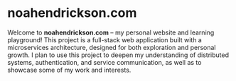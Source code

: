 # noahendrickson.com

Welcome to **noahendrickson.com** – my personal website and learning playground! This project is a full-stack web 
application built with a microservices architecture, designed for both exploration and personal growth. I plan to 
use this project to deepen my understanding of distributed systems, authentication, and service communication, 
as well as to showcase some of my work and interests.
